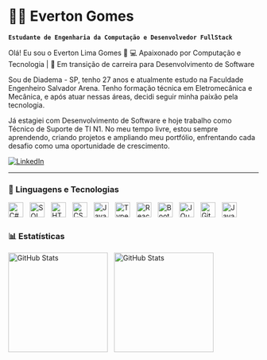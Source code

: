 #  👱🏻 Everton Gomes

**`Estudante de Engenharia da Computação e Desenvolvedor FullStack`**

Olá! Eu sou o Everton Lima Gomes 👋
💻 Apaixonado por Computação e Tecnologia | 🚀 Em transição de carreira para Desenvolvimento de Software

Sou de Diadema - SP, tenho 27 anos e atualmente estudo na Faculdade Engenheiro Salvador Arena. Tenho formação técnica em Eletromecânica e Mecânica, e após atuar nessas áreas, decidi seguir minha paixão pela tecnologia.

Já estagiei com Desenvolvimento de Software e hoje trabalho como Técnico de Suporte de TI N1. No meu tempo livre, estou sempre aprendendo, criando projetos e ampliando meu portfólio, enfrentando cada desafio como uma oportunidade de crescimento.


<p align="left">
   <a href="https://www.linkedin.com/in/everton-lima-gomes/">
        <img 
            alt="LinkedIn" 
            title="Meu LinkedIn!" 
            src="https://custom-icon-badges.demolab.com/github/followers/EvertonLG?color=236ad3&labelColor=1155ba&style=for-the-badge&logo=github&label=Linkedin&logoColor=white"
        />
    </a>
    
</p>

---

### 🤖 Linguagens e Tecnologias
<img 
    align="left" 
    alt="C#"
    title="C Sharp" 
    width="30px" 
    style="padding-right: 10px;" 
    src= "https://cdn.jsdelivr.net/gh/devicons/devicon@latest/icons/csharp/csharp-original.svg"
/>
     
 <img 
    align="left" 
    alt="SQL"
    title="SQL" 
    width="30px" 
    style="padding-right: 10px;" 
    src= "https://cdn.jsdelivr.net/gh/devicons/devicon@latest/icons/azuresqldatabase/azuresqldatabase-original.svg" />
          
         

<img 
    align="left" 
    alt="HTML"
    title="HTML" 
    width="30px" 
    style="padding-right: 10px;" 
    src="https://cdn.jsdelivr.net/gh/devicons/devicon@latest/icons/html5/html5-original.svg" 
/>
<img 
    align="left" 
    alt="CSS" 
    title="CSS"
    width="30px" 
    style="padding-right: 10px;" 
    src="https://cdn.jsdelivr.net/gh/devicons/devicon@latest/icons/css3/css3-original.svg" 
/>
<img 
    align="left" 
    alt="JavaScript" 
    title="JavaScript"
    width="30px" 
    style="padding-right: 10px;" 
    src="https://cdn.jsdelivr.net/gh/devicons/devicon@latest/icons/javascript/javascript-original.svg" 
/>
<img 
    align="left" 
    alt="TypeScript"
    title="TypeScript" 
    width="30px" 
    style="padding-right: 10px;" 
    src="https://cdn.jsdelivr.net/gh/devicons/devicon@latest/icons/typescript/typescript-original.svg" 
/>
<img 
    align="left" 
    alt="React"
    title="React" 
    width="30px" 
    style="padding-right: 10px;" 
    src="https://cdn.jsdelivr.net/gh/devicons/devicon@latest/icons/react/react-original.svg" 
/>

<img 
    align="left" 
    alt="Bootstrap"
    title="Bootstrap" 
    width="30px" 
    style="padding-right: 10px;" 
    src="https://cdn.jsdelivr.net/gh/devicons/devicon@latest/icons/bootstrap/bootstrap-original.svg" 
/>

<img 
    align="left" 
    alt="JQuery" 
    title="JQuery"
    width="30px" 
    style="padding-right: 10px;" 
    src="https://cdn.jsdelivr.net/gh/devicons/devicon@latest/icons/jquery/jquery-original.svg" 
/>
<img 
    align="left" 
    alt="Git" 
    title="Git"
    width="30px" 
    style="padding-right: 10px;" 
    src="https://cdn.jsdelivr.net/gh/devicons/devicon@latest/icons/git/git-original.svg" 
/>
<img 
    align="left" 
    alt="Java" 
    title="Java"
    width="30px" 
    style="padding-right: 10px;" 
    src= "https://cdn.jsdelivr.net/gh/devicons/devicon@latest/icons/java/java-original.svg" 
    />
         

<br/>
<br/>

### 📊 Estatísticas

<p>
  <img 
    align="left" 
    alt="GitHub Stats" 
    height="200" 
    style="padding-right: 10px;" 
    src="https://github-readme-stats.vercel.app/api?username=EvertonLG&show_icons=true&theme=tokyonight&include_all_commits=true&locale=pt-br"
  />


<img 
      align="left" 
      alt="GitHub Stats" 
      height="200" 
        style="padding-right: 10px;" 
      src="https://github-readme-stats.vercel.app/api/top-langs/?username=evertonlg&theme=tokyonight&layout=compact&custom_title=Tecnologias&langs_count=7" 
  />

</p>

